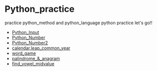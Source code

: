 # Python_practice
practice python_method and python_language
python practice let's go!!

- [Python_Input](practice/python_input.md)
- [Python_Number](practice/python_number.md)
- [Python_Number2](practice/python_number2.md)
- [calendar,leap_common_year](practice/calendar.md)
- [word_game](practice/word_game.md)
- [palindrome_&_anagram](practice/palindrome_anagram.md)
- [find_vowel_midvalue](practice/find_vowel_&_midvalue.md)